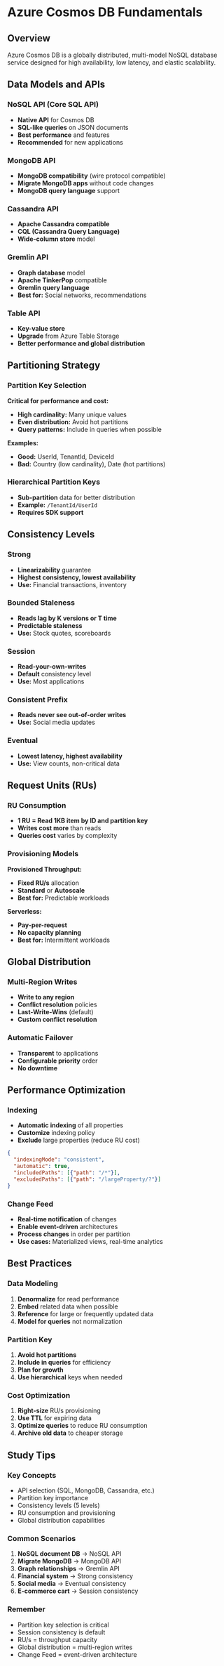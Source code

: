 # Azure Cosmos DB Fundamentals

## Overview
Azure Cosmos DB is a globally distributed, multi-model NoSQL database service designed for high availability, low latency, and elastic scalability.

## Data Models and APIs

### NoSQL API (Core SQL API)
- **Native API** for Cosmos DB
- **SQL-like queries** on JSON documents
- **Best performance** and features
- **Recommended** for new applications

### MongoDB API
- **MongoDB compatibility** (wire protocol compatible)
- **Migrate MongoDB apps** without code changes
- **MongoDB query language** support

### Cassandra API
- **Apache Cassandra compatible**
- **CQL (Cassandra Query Language)**
- **Wide-column store** model

### Gremlin API
- **Graph database** model
- **Apache TinkerPop** compatible
- **Gremlin query language**
- **Best for:** Social networks, recommendations

### Table API
- **Key-value store**
- **Upgrade** from Azure Table Storage
- **Better performance and global distribution**

## Partitioning Strategy

### Partition Key Selection
**Critical for performance and cost:**
- **High cardinality:** Many unique values
- **Even distribution:** Avoid hot partitions
- **Query patterns:** Include in queries when possible

**Examples:**
- **Good:** UserId, TenantId, DeviceId
- **Bad:** Country (low cardinality), Date (hot partitions)

### Hierarchical Partition Keys
- **Sub-partition** data for better distribution
- **Example:** `/TenantId/UserId`
- **Requires SDK support**

## Consistency Levels

### Strong
- **Linearizability** guarantee
- **Highest consistency, lowest availability**
- **Use:** Financial transactions, inventory

### Bounded Staleness
- **Reads lag by K versions or T time**
- **Predictable staleness**
- **Use:** Stock quotes, scoreboards

### Session
- **Read-your-own-writes**
- **Default** consistency level
- **Use:** Most applications

### Consistent Prefix
- **Reads never see out-of-order writes**
- **Use:** Social media updates

### Eventual
- **Lowest latency, highest availability**
- **Use:** View counts, non-critical data

## Request Units (RUs)

### RU Consumption
- **1 RU = Read 1KB item by ID and partition key**
- **Writes cost more** than reads
- **Queries cost** varies by complexity

### Provisioning Models

**Provisioned Throughput:**
- **Fixed RU/s** allocation
- **Standard** or **Autoscale**
- **Best for:** Predictable workloads

**Serverless:**
- **Pay-per-request**
- **No capacity planning**
- **Best for:** Intermittent workloads

## Global Distribution

### Multi-Region Writes
- **Write to any region**
- **Conflict resolution** policies
- **Last-Write-Wins** (default)
- **Custom conflict resolution**

### Automatic Failover
- **Transparent** to applications
- **Configurable priority** order
- **No downtime**

## Performance Optimization

### Indexing
- **Automatic indexing** of all properties
- **Customize** indexing policy
- **Exclude** large properties (reduce RU cost)

```json
{
  "indexingMode": "consistent",
  "automatic": true,
  "includedPaths": [{"path": "/*"}],
  "excludedPaths": [{"path": "/largeProperty/?"}]
}
```

### Change Feed
- **Real-time notification** of changes
- **Enable event-driven** architectures
- **Process changes** in order per partition
- **Use cases:** Materialized views, real-time analytics

## Best Practices

### Data Modeling
1. **Denormalize** for read performance
2. **Embed** related data when possible
3. **Reference** for large or frequently updated data
4. **Model for queries** not normalization

### Partition Key
1. **Avoid hot partitions**
2. **Include in queries** for efficiency
3. **Plan for growth**
4. **Use hierarchical** keys when needed

### Cost Optimization
1. **Right-size** RU/s provisioning
2. **Use TTL** for expiring data
3. **Optimize queries** to reduce RU consumption
4. **Archive old data** to cheaper storage

## Study Tips

### Key Concepts
- API selection (SQL, MongoDB, Cassandra, etc.)
- Partition key importance
- Consistency levels (5 levels)
- RU consumption and provisioning
- Global distribution capabilities

### Common Scenarios
1. **NoSQL document DB** → NoSQL API
2. **Migrate MongoDB** → MongoDB API
3. **Graph relationships** → Gremlin API
4. **Financial system** → Strong consistency
5. **Social media** → Eventual consistency
6. **E-commerce cart** → Session consistency

### Remember
- Partition key selection is critical
- Session consistency is default
- RU/s = throughput capacity
- Global distribution = multi-region writes
- Change Feed = event-driven architecture
